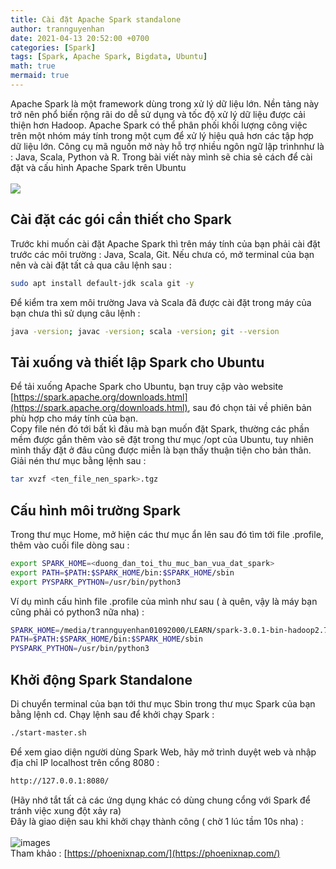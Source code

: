 ```yaml
---
title: Cài đặt Apache Spark standalone
author: trannguyenhan
date: 2021-04-13 20:52:00 +0700
categories: [Spark]
tags: [Spark, Apache Spark, Bigdata, Ubuntu]
math: true
mermaid: true
---
```


Apache Spark là một framework dùng trong xử lý dữ liệu lớn. Nền tảng này trở nên phổ biến rộng rãi do dễ sử dụng và tốc độ xử lý dữ liệu được cải thiện hơn Hadoop. Apache Spark có thể phân phối khối lượng công việc trên một nhóm máy tính trong một cụm để xử lý hiệu quả hơn các tập hợp dữ liệu lớn. Công cụ mã nguồn mở này hỗ trợ nhiều ngôn ngữ lập trìnhnhư là : Java, Scala, Python và R. Trong bài viết này mình sẽ chia sẻ cách để cài đặt và cấu hình Apache Spark trên Ubuntu <br /> <br />
![](https://images.viblo.asia/85f587d7-c39c-477a-af2d-37f5b2cd7923.png)
<br />
## Cài đặt các gói cần thiết cho Spark
Trước khi muốn cài đặt Apache Spark thì trên máy tính của bạn phải cài đặt trước các môi trường : Java, Scala, Git. Nếu chưa có, mở terminal của bạn nên và cài đặt tất cả qua câu lệnh sau : <br />
```bash
sudo apt install default-jdk scala git -y
```
Để kiểm tra xem môi trường Java và Scala đã được cài đặt trong máy của bạn chưa thì sử dụng câu lệnh : <br />
```bash
java -version; javac -version; scala -version; git --version
```
## Tải xuống và thiết lập Spark cho Ubuntu
Để tải xuống Apache Spark cho Ubuntu, bạn truy cập vào website [https://spark.apache.org/downloads.html](https://spark.apache.org/downloads.html), sau đó chọn tải về phiên bản phù hợp cho máy tính của bạn. <br />
Copy file nén đó tới bất kì đâu mà bạn muốn đặt Spark, thường các phần mềm được gắn thêm vào sẽ đặt trong thư mục /opt của Ubuntu, tuy nhiên mình thấy đặt ở đâu cũng được miễn là bạn thấy thuận tiện cho bản thân. Giải nén thư mục bằng lệnh sau : 
```bash
tar xvzf <ten_file_nen_spark>.tgz
```
## Cấu hình môi trường Spark
Trong thư mục Home, mở hiện các thư mục ẩn lên sau đó tìm tới file .profile, thêm vào cuối file dòng sau : 
```bash
export SPARK_HOME=<duong_dan_toi_thu_muc_ban_vua_dat_spark>
export PATH=$PATH:$SPARK_HOME/bin:$SPARK_HOME/sbin
export PYSPARK_PYTHON=/usr/bin/python3
```
Ví dụ mình cấu hình file .profile của mình như sau ( à quên, vậy là máy bạn cũng phải có python3 nữa nha) : 
```bash
SPARK_HOME=/media/trannguyenhan01092000/LEARN/spark-3.0.1-bin-hadoop2.7
PATH=$PATH:$SPARK_HOME/bin:$SPARK_HOME/sbin
PYSPARK_PYTHON=/usr/bin/python3
```
## Khởi động Spark Standalone
Di chuyển terminal của bạn tới thư mục Sbin trong thư mục Spark của bạn bằng lệnh cd. Chạy lệnh sau để khởi chạy Spark  : 
```bash
./start-master.sh
```
Để xem giao diện người dùng Spark Web, hãy mở trình duyệt web và nhập địa chỉ IP localhost trên cổng 8080 : 
```bash
http://127.0.0.1:8080/
```
(Hãy nhớ tắt tất cả các ứng dụng khác có dùng chung cổng với Spark để tránh việc xung đột xảy ra) <br />
Đây là giao diện sau khi khởi chạy thành công ( chờ 1 lúc tầm 10s nha) : <br /><br />
![images](https://images.viblo.asia/f41b8ef3-8a2c-48a4-908a-4454233fad3c.png)
<br />
Tham khảo : [https://phoenixnap.com/](https://phoenixnap.com/)
